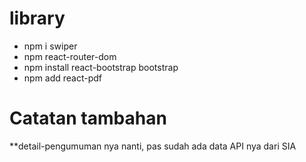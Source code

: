 # library
* npm i swiper
* npm react-router-dom
* npm install react-bootstrap bootstrap
* npm add react-pdf

# Catatan tambahan

**detail-pengumuman nya nanti, pas sudah ada data API nya dari SIA